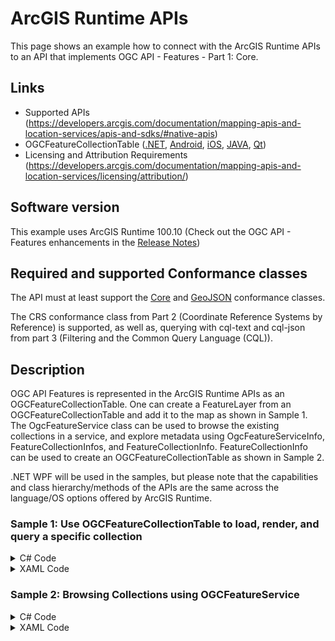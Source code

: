 # ArcGIS Runtime APIs

This page shows an example how to connect with the ArcGIS Runtime APIs to an API that implements OGC API - Features - Part 1: Core.

## Links

- Supported APIs (https://developers.arcgis.com/documentation/mapping-apis-and-location-services/apis-and-sdks/#native-apis)
- OGCFeatureCollectionTable ([.NET](https://developers.arcgis.com/net/wpf/api-reference/html/T_Esri_ArcGISRuntime_Data_OgcFeatureCollectionTable.htm), [Android](https://developers.arcgis.com/android/api-reference/reference/com/esri/arcgisruntime/data/OgcFeatureCollectionTable.html), [iOS](https://developers.arcgis.com/ios/api-reference/interface_a_g_s_o_g_c_feature_collection_table.html), [JAVA](https://developers.arcgis.com/java/api-reference/reference/com/esri/arcgisruntime/data/OgcFeatureCollectionTable.html), [Qt](https://developers.arcgis.com/qt/qml/api-reference/qml-esri-arcgisruntime-ogcfeaturecollectiontable.html))
- Licensing and Attribution Requirements (https://developers.arcgis.com/documentation/mapping-apis-and-location-services/licensing/attribution/)


## Software version

This example uses ArcGIS Runtime 100.10 (Check out the OGC API - Features enhancements in the [Release Notes](https://developers.arcgis.com/net/reference/release-notes/#ogc-api---features)) 

## Required and supported Conformance classes

The API must at least support the [Core](http://www.opengis.net/spec/ogcapi-features-1/1.0/conf/core) and [GeoJSON](http://www.opengis.net/spec/ogcapi-features-1/1.0/conf/geojson) conformance classes.

The CRS conformance class from Part 2 (Coordinate Reference Systems by Reference) is supported, as well as, querying with cql-text and cql-json from part 3 (Filtering and the Common Query Language (CQL)).

## Description

OGC API Features is represented in the ArcGIS Runtime APIs as an OGCFeatureCollectionTable. One can create a FeatureLayer from an OGCFeatureCollectionTable and add it to the map as  shown in Sample 1. The OgcFeatureService class can be used to browse the existing collections in a service, and explore  metadata using OgcFeatureServiceInfo,  FeatureCollectionInfos, and FeatureCollectionInfo.  FeatureCollectionInfo can be used to create an OGCFeatureCollectionTable as shown in Sample 2.

.NET WPF will be used in the samples, but please note that the capabilities and class hierarchy/methods of the APIs are the same across the language/OS options offered by ArcGIS Runtime. 

### Sample 1: Use OGCFeatureCollectionTable to load, render, and query a specific collection 

<details>
  <summary>C# Code</summary>

```C#
using System;
using System.Diagnostics;
using System.Windows;
using Esri.ArcGISRuntime.Data;
using Esri.ArcGISRuntime.Geometry;
using Esri.ArcGISRuntime.Mapping;
using Esri.ArcGISRuntime.Symbology;
using Color = System.Drawing.Color;

namespace DisplayOAFeatCollection
{
    /// <summary>
    /// Interaction logic for MainWindow.xaml
    /// </summary>
    public partial class MainWindow : Window
    {
        // Hold a reference to the OGC feature collection table.
        private OgcFeatureCollectionTable _featureTable;

        // Constants for the service URL and collection id.
        private const string ServiceUrl = "https://demo.ldproxy.net/daraa";
        // Note that the service defines the collection id which can be accessed via OgcFeatureCollectionInfo.CollectionId. 
        private const string CollectionId = "TransportationGroundCrv";

        public MainWindow()
        {
            InitializeComponent();
            Initialize();
        }

        private async void Initialize()
        {
            // Create the map with topographic basemap.
            MyMapView.Map = new Map(Basemap.CreateTopographic());

            try
            {
                // Create the feature table from URI and collection id.
                _featureTable = new OgcFeatureCollectionTable(new Uri(ServiceUrl), CollectionId);

                // Set the feature request mode to manual - only manual is supported at v100.10.
                // In this mode, you must manually populate the table - panning and zooming won't request features automatically.
                _featureTable.FeatureRequestMode = FeatureRequestMode.ManualCache;

                // Load the table.
                await _featureTable.LoadAsync();

                // Create a feature layer to visualize the OAFeat features.
                FeatureLayer ogcFeatureLayer = new FeatureLayer(_featureTable);

                // Apply a renderer.
                ogcFeatureLayer.Renderer = new SimpleRenderer(new SimpleLineSymbol(SimpleLineSymbolStyle.Solid, Color.Blue, 3));

                // Add the layer to the map.
                MyMapView.Map.OperationalLayers.Add(ogcFeatureLayer);

                // Use the navigation completed event to populate the table with the features needed for the current extent.
                MyMapView.NavigationCompleted += MapView_NavigationCompleted;

                // Zoom to a small area within the dataset by default.
                Envelope datasetExtent = _featureTable.Extent;
                if (datasetExtent != null && !datasetExtent.IsEmpty)
                {
                    await MyMapView.SetViewpointGeometryAsync(new Envelope(datasetExtent.GetCenter(), datasetExtent.Width / 3, datasetExtent.Height / 3));
                }
            }
            catch (Exception e)
            {
                MessageBox.Show(e.ToString(), "Couldn't load sample.");
                Debug.WriteLine(e);
            }
        }

        private async void MapView_NavigationCompleted(object sender, EventArgs e)
        {
            // Show the loading bar.
            LoadingProgressbar.Visibility = Visibility.Visible;

            // Get the current extent.
            Envelope currentExtent = MyMapView.VisibleArea.Extent;

            // Create a query based on the current visible extent.
            QueryParameters visibleExtentQuery = new QueryParameters();
            visibleExtentQuery.Geometry = currentExtent;
            visibleExtentQuery.SpatialRelationship = SpatialRelationship.Intersects;
            // Set a limit of 5000 on the number of returned features per request,
            // because the default on some services could be as low as 10.
            visibleExtentQuery.MaxFeatures = 5000;

            try
            {
                // Populate the table with the query, leaving existing table entries intact.
                // Setting outFields to null requests all fields.
                await _featureTable.PopulateFromServiceAsync(visibleExtentQuery, false, null);
            }
            catch (Exception exception)
            {
                MessageBox.Show(exception.ToString(), "Couldn't populate table.");
                Debug.WriteLine(exception);
            }
            finally
            {
                // Hide the loading bar.
                LoadingProgressbar.Visibility = Visibility.Collapsed;
            }
        }
    }
}
```
</details>

<details>
  <summary>XAML Code</summary>

```XML
<Window x:Class="DisplayOAFeatCollection.MainWindow"
        xmlns="http://schemas.microsoft.com/winfx/2006/xaml/presentation"
        xmlns:x="http://schemas.microsoft.com/winfx/2006/xaml"
        xmlns:d="http://schemas.microsoft.com/expression/blend/2008"
        xmlns:mc="http://schemas.openxmlformats.org/markup-compatibility/2006"
        xmlns:esri="http://schemas.esri.com/arcgis/runtime/2013"
        xmlns:local="clr-namespace:DisplayOAFeatCollection"
        mc:Ignorable="d"
        Title="MainWindow" Height="450" Width="800">
    <Grid>
        <esri:MapView x:Name="MyMapView"/>
            <StackPanel>
                <TextBlock Text="Pan and zoom to see features."
                           TextAlignment="Center"
                           FontWeight="SemiBold" />
                <ProgressBar x:Name="LoadingProgressbar"
                             IsIndeterminate="True"
                             Visibility="Collapsed"
                             IsEnabled="True" />
            </StackPanel>
    </Grid>
</Window>
```
</details>

### Sample 2: Browsing Collections using OGCFeatureService

<details>
  <summary>C# Code</summary>

```C#
using System;
using System.Collections.Generic;
using System.Diagnostics;
using System.Windows;
using Esri.ArcGISRuntime.Data;
using Esri.ArcGISRuntime.Geometry;
using Esri.ArcGISRuntime.Mapping;
using Esri.ArcGISRuntime.Ogc;
using Esri.ArcGISRuntime.Symbology;
using Color = System.Drawing.Color;

namespace BrowseOAFeatServices
{
    /// <summary>
    /// Interaction logic for MainWindow.xaml
    /// </summary>
    public partial class MainWindow : Window
    {
        // Landing URL of the OAFeat service.
        private const string ServiceUrl = "https://demo.ldproxy.net/daraa";

        public MainWindow()
        {
            InitializeComponent();
            Initialize();
        }

        private void Initialize()
        {
            // Init the UI.
            ServiceTextBox.Text = ServiceUrl;
            // Create the map with topographic basemap.
            MyMapView.Map = new Map(Basemap.CreateTopographic());
            LoadService();
        }

        private async void LoadService()
        {
            try
            {
                LoadingProgressBar.Visibility = Visibility.Visible;
                LoadLayersButton.IsEnabled = false;
                LoadServiceButton.IsEnabled = false;

                // Create the OGC API - Features service using the landing URL.
                OgcFeatureService service = new OgcFeatureService(new Uri(ServiceTextBox.Text));

                // Load the OAFeat service.
                await service.LoadAsync();

                // Get the service metadata.
                OgcFeatureServiceInfo serviceInfo = service.ServiceInfo;

                // Get a list of available collections.
                IEnumerable<OgcFeatureCollectionInfo> layerListReversed = serviceInfo.FeatureCollectionInfos;

                // Show the layers in the UI.
                OgcFeatureCollectionList.ItemsSource = layerListReversed;
            }
            catch (Exception ex)
            {
                Debug.WriteLine(ex);
                MessageBox.Show(ex.Message, "Error loading service");
            }
            finally
            {
                // Update the UI.
                LoadingProgressBar.Visibility = Visibility.Collapsed;
                LoadLayersButton.IsEnabled = true;
                LoadServiceButton.IsEnabled = true;
            }
        }

        private async void LoadLayers_Clicked(object sender, RoutedEventArgs e)
        {
            // Skip if nothing selected.
            if (OgcFeatureCollectionList.SelectedItems.Count < 1)
            {
                return;
            }

            // Show the progress bar.
            LoadingProgressBar.Visibility = Visibility.Visible;

            // Clear the existing layers.
            MyMapView.Map.OperationalLayers.Clear();

            try
            {
                // Get the selected collection.
                OgcFeatureCollectionInfo selectedCollectionInfo = (OgcFeatureCollectionInfo)OgcFeatureCollectionList.SelectedItems[0];

                // Create the OGC feature collection table.
                OgcFeatureCollectionTable table = new OgcFeatureCollectionTable(selectedCollectionInfo);

                // Set the feature request mode to manual - only manual is supported at v100.10.
                // In this mode, you must manually populate the table - panning and zooming won't request features automatically.
                table.FeatureRequestMode = FeatureRequestMode.ManualCache;

                // Populate the OGC feature collection table.
                QueryParameters queryParamaters = new QueryParameters();
                queryParamaters.MaxFeatures = 1000;
                await table.PopulateFromServiceAsync(queryParamaters, false, null);

                // Create a feature layer from the OGC feature collection table.
                FeatureLayer ogcFeatureLayer = new FeatureLayer(table);

                // Choose a renderer for the layer based on the table.
                ogcFeatureLayer.Renderer = GetRendererForTable(table) ?? ogcFeatureLayer.Renderer;

                // Add the layer to the map.
                MyMapView.Map.OperationalLayers.Add(ogcFeatureLayer);

                // Zoom to the extent of the selected collection.
                Envelope collectionExtent = selectedCollectionInfo.Extent;
                if (collectionExtent != null && !collectionExtent.IsEmpty)
                {
                   await MyMapView.SetViewpointGeometryAsync(collectionExtent, 100);
                }
            }
            catch (Exception ex)
            {
                Debug.WriteLine(ex);
                MessageBox.Show(ex.Message, "Error loading service");
            }
            finally
            {
                // Hide the progress bar.
                LoadingProgressBar.Visibility = Visibility.Collapsed;
            }
        }

        private Renderer GetRendererForTable(FeatureTable table)
        {
            switch (table.GeometryType)
            {
                case GeometryType.Point:
                case GeometryType.Multipoint:
                    return new SimpleRenderer(new SimpleMarkerSymbol(SimpleMarkerSymbolStyle.Circle, Color.Blue, 5));

                case GeometryType.Polygon:
                case GeometryType.Envelope:
                    return new SimpleRenderer(new SimpleFillSymbol(SimpleFillSymbolStyle.Solid, Color.Blue, null));

                case GeometryType.Polyline:
                    return new SimpleRenderer(new SimpleLineSymbol(SimpleLineSymbolStyle.Solid, Color.Blue, 1));
            }

            return null;
        }

        private void LoadServiceButton_Click(object sender, RoutedEventArgs e)
        {
            LoadService();
        }
    }
}
```
</details>

<details>
  <summary>XAML Code</summary>

```XML
<Window x:Class="BrowseOAFeatServices.MainWindow"
        xmlns="http://schemas.microsoft.com/winfx/2006/xaml/presentation"
        xmlns:x="http://schemas.microsoft.com/winfx/2006/xaml"
        xmlns:d="http://schemas.microsoft.com/expression/blend/2008"
        xmlns:mc="http://schemas.openxmlformats.org/markup-compatibility/2006"
        xmlns:esri="http://schemas.esri.com/arcgis/runtime/2013"
        xmlns:local="clr-namespace:BrowseOAFeatServices"
        mc:Ignorable="d"
        Title="MainWindow" Height="450" Width="800">
    <Grid>        
           <Grid>
                <Grid.RowDefinitions>
                    <RowDefinition Height="Auto" />
                    <RowDefinition Height="Auto" />
                    <RowDefinition Height="Auto" />
                    <RowDefinition Height="*" />
                    <RowDefinition Height="Auto" />
                    <RowDefinition Height="Auto" />
                </Grid.RowDefinitions>
                <Grid.ColumnDefinitions>
                    <ColumnDefinition Width="Auto" />
                    <ColumnDefinition Width="80*" />
                    <ColumnDefinition Width="20*" />
                </Grid.ColumnDefinitions>
            <esri:MapView x:Name="MyMapView" Margin="5" Grid.Row="2" Grid.Column="1" Grid.RowSpan="4" Grid.ColumnSpan="2"/>
               <TextBlock
                    Grid.ColumnSpan="3"
                    Margin="5"
                    FontWeight="Bold"
                    Foreground="Black"
                    Text="Load the service, then select an OGC feature collection to display."
                    TextAlignment="Center" />
                <TextBox
                    x:Name="ServiceTextBox"
                    Grid.Row="1"
                    Grid.ColumnSpan="2"
                    Margin="5" />
                <Button
                    x:Name="LoadServiceButton"
                    Grid.Row="1"
                    Grid.Column="2"
                    Margin="0,5,5,5"
                    Padding="5,0,5,0"
                    Click="LoadServiceButton_Click"
                    Content="Load service" />
                <ProgressBar                    
                    x:Name="LoadingProgressBar"
                    Grid.Row="2"
                    Grid.Column ="1"
                    Grid.ColumnSpan="2"
                    Height="10"
                    Margin="5,0,5,5"
                    IsEnabled="True"
                    IsIndeterminate="True"
                    Visibility="Visible" />
                <ListView
                    MaxWidth="350"
                    Margin="5,5,0,0"
                    x:Name="OgcFeatureCollectionList"
                    Grid.Row="2"
                    Grid.RowSpan="2"
                    Grid.ColumnSpan="1"
                    SelectionMode="Single">
                    <ListView.ItemTemplate>
                        <DataTemplate>
                            <Label Content="{Binding Title}" />
                        </DataTemplate>
                    </ListView.ItemTemplate>
                </ListView>
                <Button
                    x:Name="LoadLayersButton"
                    Grid.Row="5"
                    Click="LoadLayers_Clicked"                    
                    Margin="5,5,0,5"
                    Content="Load selected layer" />
            </Grid>
    </Grid>
</Window>
```
</details>